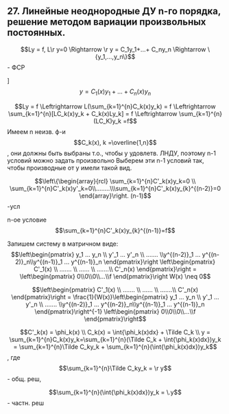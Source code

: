 ## 27. Линейные неоднородные ДУ n-го порядка, решение методом вариации произвольных постоянных.
$$Ly = f, L\r y=0 \Rightarrow \r y = C_1y_1+...+ C_ny_n \Rightarrow \{y_1,...,y_n\}$$ - ФСР 

]$$y = C_1(x)y_1 +...+C_n(x)y_n$$

$$Ly = f \Leftrightarrow L(\sum_{k=1}^{n}C_k(x)y_k) = f \Leftrightarrow \sum_{k=1}^{n}[LC_k(x)y_k + C_k(x)Ly_k] = f \Leftrightarrow \sum_{k=1}^{n}(LC_K)y_k =f$$ 
Имеем n неизв. ф-и $$C_k(x), k =\overline{1,n}$$, они должны быть выбраны т.о., чтобы y удовлетв. ЛНДУ, поэтому n-1 условий можно задать произвольно
Выберем эти n-1 условий так, чтобы производные от y имели такой вид.

$$\left\{\begin{array}{rcl} \sum_{k=1}^{n}C'_k(x)y_k=0 \\ \sum_{k=1}^{n}C'_k(x)y'_k=0\\........\\\sum_{k=1}^{n}C'_k(x)y_{k}^{(n-2)}=0 \end{array}\right. (n-1)$$-усл

n-ое условие $$\sum_{k=1}^{n}C'_k(x)y_{k}^{(n-1)}=f$$

Запишем систему в матричном виде:
$$\left\begin{pmatrix} y_1 ... y_n \\ y'_1 ... y'_n \\ ....... \\y^{(n-2)}_1 ... y^{(n-2)}_n\\y^{(n-1)}_1 ... y^{(n-1)}_n  \end{pmatrix}\right \left\begin{pmatrix} C'_1(x) \\ ....... \\ ...... \\ .......\\ C'_n(x)  \end{pmatrix}\right = \left\begin{pmatrix} 0\\0\\0\\...\\f  \end{pmatrix}\right W(x) \neq 0$$

$$\left\begin{pmatrix} C'_1(x) \\ ....... \\ ...... \\ .......\\ C'_n(x)  \end{pmatrix}\right = \frac{1}{W(x)}\left\begin{pmatrix} y_1 ... y_n \\ y'_1 ... y'_n \\ ....... \\y^{(n-2)}_1 ... y^{(n-2)}_n\\y^{(n-1)}_1 ... y^{(n-1)}_n  \end{pmatrix}\right^{-1} \left\begin{pmatrix} 0\\0\\0\\...\\f  \end{pmatrix}\right$$

$$C'_k(x) = \phi_k(x) \\ C_k(x) = \int{\phi_k(x)dx} + \Tilde C_k \\ y = \sum_{k=1}^{n}C_k(x)y_k=\sum_{k=1}^{n}(\Tilde C_k + \int{\phi_k(x)dx})y_k = \sum_{k=1}^{n}\Tilde C_ky_k + \sum_{k=1}^{n}(\int{\phi_k(x)dx})y_k$$, где $$\sum_{k=1}^{n}\Tilde C_ky_k = \r y$$ - общ. реш,

$$\sum_{k=1}^{n}(\int{\phi_k(x)dx})y_k = \.y$$ - частн. реш 